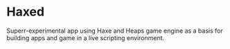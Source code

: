 # Haxed

Superr-experimental app using Haxe and Heaps game engine as a basis for building apps and game in a live scripting environment.
